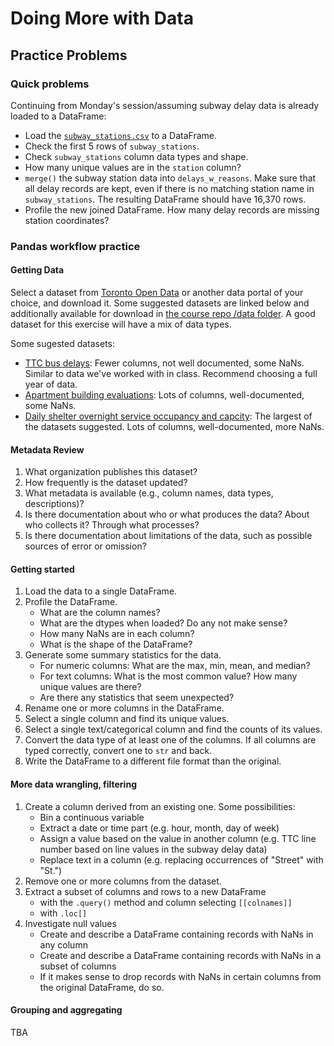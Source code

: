 # Doing More with Data
## Practice Problems

### Quick problems
Continuing from Monday's session/assuming subway delay data is already loaded to a DataFrame:
* Load the [`subway_stations.csv`](https://github.com/amfz/dsi-python-workshop/blob/main/data/subway_stations.csv) to a DataFrame.
* Check the first 5 rows of `subway_stations`.
* Check `subway_stations` column data types and shape.
* How many unique values are in the `station` column?
* `merge()` the subway station data into `delays_w_reasons`. Make sure that all delay records are kept, even if there is no matching station name in `subway_stations`. The resulting DataFrame should have 16,370 rows.
* Profile the new joined DataFrame. How many delay records are missing station coordinates?

### Pandas workflow practice
#### Getting Data
Select a dataset from [Toronto Open Data](https://open.toronto.ca/catalogue/) or another data portal of your choice, and download it. Some suggested datasets are linked below and additionally available for download in [the course repo /data folder](https://github.com/amfz/dsi-python-workshop/tree/main/data). A good dataset for this exercise will have a mix of data types.

Some sugested datasets:
* [TTC bus delays](https://open.toronto.ca/dataset/ttc-bus-delay-data/): Fewer columns, not well documented, some NaNs. Similar to data we've worked with in class. Recommend choosing a full year of data.
* [Apartment building evaluations](https://open.toronto.ca/dataset/apartment-building-evaluation/): Lots of columns, well-documented, some NaNs.
* [Daily shelter overnight service occupancy and capcity](https://open.toronto.ca/dataset/daily-shelter-overnight-service-occupancy-capacity/): The largest of the datasets suggested. Lots of columns, well-documented, more NaNs.

#### Metadata Review
1. What organization publishes this dataset?
2. How frequently is the dataset updated?
3. What metadata is available (e.g., column names, data types, descriptions)?
4. Is there documentation about who or what produces the data? About who collects it? Through what processes? 
5. Is there documentation about limitations of the data, such as possible sources of error or omission?

#### Getting started
1. Load the data to a single DataFrame.
2. Profile the DataFrame.
   * What are the column names?
   * What are the dtypes when loaded? Do any not make sense?
   * How many NaNs are in each column?
   * What is the shape of the DataFrame?
3. Generate some summary statistics for the data.
   * For numeric columns: What are the max, min, mean, and median?
   * For text columns: What is the most common value? How many unique values are there?
   * Are there any statistics that seem unexpected?
4. Rename one or more columns in the DataFrame.
5. Select a single column and find its unique values.
6. Select a single text/categorical column and find the counts of its values.
7. Convert the data type of at least one of the columns. If all columns are typed correctly, convert one to `str` and back.
8. Write the DataFrame to a different file format than the original.

#### More data wrangling, filtering
1. Create a column derived from an existing one. Some possibilities:
   * Bin a continuous variable
   * Extract a date or time part (e.g. hour, month, day of week)
   * Assign a value based on the value in another column (e.g. TTC line number based on line values in the subway delay data)
   * Replace text in a column (e.g. replacing occurrences of "Street" with "St.")
2. Remove one or more columns from the dataset.
3. Extract a subset of columns and rows to a new DataFrame
   * with the `.query()` method and column selecting `[[colnames]]`
   * with `.loc[]`
4. Investigate null values
   * Create and describe a DataFrame containing records with NaNs in any column
   * Create and describe a DataFrame containing records with NaNs in a subset of columns
   * If it makes sense to drop records with NaNs in certain columns from the original DataFrame, do so.

#### Grouping and aggregating
TBA
